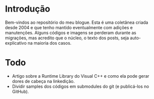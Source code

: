 # Introdução

Bem-vindos ao repositório do meu blogue. Esta é uma coletânea criada desde 2004 e que tenho mantido eventualmente com adições e manutenções. Alguns códigos e imagens se perderam durante as migrações, mas acredito que o núcleo, o texto dos posts, seja auto-explicativo na maioria dos casos.

# Todo

 - Artigo sobre a Runtime Library do Visual C++ e como ela pode gerar dores de cabeça na linkedição.
 - Dividir samples dos códigos em submodules do git (e publicá-los no GitHub).

